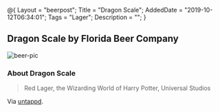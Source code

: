 @{
 Layout = "beerpost";
 Title = "Dragon Scale";
 AddedDate = "2019-10-12T06:34:01";
 Tags = "Lager";
 Description = "";
 }
 

## Dragon Scale by Florida Beer Company

![beer-pic]

### About Dragon Scale

> Red Lager, the Wizarding World of Harry Potter, Universal Studios

Via [untappd][untappd-url].

[untappd-url]: <https://untappd.com//b/florida-beer-company-dragon-scale/730240>
[beer-pic]: https://jasonpowley.com/assets/img/2019-10-12-dragon-scale.jpeg "Dragon Scale by Florida Beer Company"
